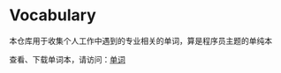# Vocabulary

本仓库用于收集个人工作中遇到的专业相关的单词，算是程序员主题的单纯本

查看、下载单词本，请访问：[单词](http://codeashen.github.io/Vocabulary)
